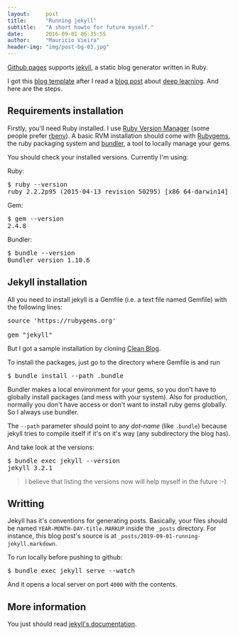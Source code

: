 ```yaml
---
layout:     post
title:      "Running jekyll"
subtitle:   "A short howto for future myself."
date:       2016-09-01 06:35:55
author:     "Mauricio Vieira"
header-img: "img/post-bg-03.jpg"
---
```


<p><a href="http://pages.github.com">Github pages</a> supports <a href="https://jekyllrb.com/">jekyll</a>, a static blog generator written in Ruby.</p>

<p>I got this <a href="http://blackrockdigital.github.io/startbootstrap-clean-blog-jekyll/">blog template</a> after I read a <a href="https://iamtrask.github.io/2016/08/17/grokking-deep-learning/">blog post</a> about <a href="https://en.wikipedia.org/wiki/Deep_learning">deep learning</a>. And here are the steps.</p>

<h2 class="section-heading">Requirements installation</h2>

<p>Firstly, you'll need Ruby installed. I use <a href="http://rvm.io/">Ruby Version Manager</a> (some people prefer <a href="http://rbenv.org/">rbenv</a>). A basic RVM installation should come with <a href="http://rubygems.org/">Rubygems</a>, the ruby packaging system and <a href="http://bundler.io/">bundler</a>, a tool to locally manage your gems.</p>

<p>You should check your installed versions. Currently I'm using:</p>

Ruby:

<pre>
$ ruby --version
ruby 2.2.2p95 (2015-04-13 revision 50295) [x86_64-darwin14]
</pre>

Gem:

<pre>
$ gem --version
2.4.8
</pre>

Bundler:

<pre>
$ bundle --version
Bundler version 1.10.6
</pre>

<h2 class="section-heading">Jekyll installation</h2>

All you need to install jekyll is a Gemfile (i.e. a text file named Gemfile) with the following lines:

<pre>
source 'https://rubygems.org'

gem "jekyll"
</pre>

But I got a sample installation by cloning <a href="http://blackrockdigital.github.io/startbootstrap-clean-blog-jekyll/">Clean Blog</a>.

To install the packages, just go to the directory where Gemfile is and run

<pre>
$ bundle install --path .bundle
</pre>

<p>Bundler makes a local environment for your gems, so you don't have to globally install packages (and mess with your system). Also for production, normally you don't have access or don't want to install ruby gems globally. So I always use bundler.</p>

<p>The <code>--path</code> parameter should point to any <i>dot-name</i> (like <code>.bundle</code>) because jekyll tries to compile itself if it's on it's way (any subdirectory the blog has).</p>

And take look at the versions:

<pre>
$ bundle exec jekyll --version
jekyll 3.2.1
</pre>

<blockquote>I believe that listing the versions now will help myself in the future :-)</blockquote>


<h2 class="section-heading">Writting</h2>

Jekyll has it's conventions for generating posts. Basically, your files should be named <code>YEAR-MONTH-DAY-title.MARKUP</code> inside the <code>_posts</code> directory. For instance, this blog post's source is at <code>_posts/2019-09-01-running-jekyll.markdown</code>.

To run locally before pushing to github:

<pre>
$ bundle exec jekyll serve --watch
</pre> 

And it opens a local server on port <code>4000</code> with the contents.

<h2 class="section-heading">More information</h2>

You just should read <a href="https://jekyllrb.com/docs/quickstart/">jekyll's documentation</a>.
